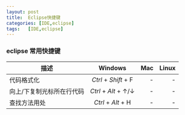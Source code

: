 ```yaml
---
layout: post
title:  Eclipse快捷键
categories: [IDE,eclipse]
tags:	[IDE,eclipse]
---
```

### eclipse 常用快捷键

| 描述        | Windows          | Mac  | Linux |
| ------------- |:-------------:| -----:| -----:|
| 代码格式化      | *Ctrl* + *Shift* + F | - | -
| 向上/下复制光标所在行代码| *Ctrl* + *Alt* + ↑/↓      |   -|-
| 查找方法用处 | *Ctrl* + *Alt* + H|    - |-
